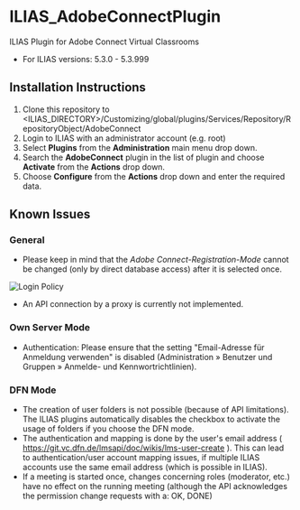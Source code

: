 # ILIAS_AdobeConnectPlugin
ILIAS Plugin for Adobe Connect Virtual Classrooms
* For ILIAS versions: 5.3.0 - 5.3.999

## Installation Instructions
1. Clone this repository to <ILIAS_DIRECTORY>/Customizing/global/plugins/Services/Repository/RepositoryObject/AdobeConnect
2. Login to ILIAS with an administrator account (e.g. root)
3. Select **Plugins** from the **Administration** main menu drop down.
4. Search the **AdobeConnect** plugin in the list of plugin and choose **Activate** from the **Actions** drop down.
5. Choose **Configure** from the **Actions** drop down and enter the required data.

## Known Issues

### General
* Please keep in mind that the *Adobe Connect-Registration-Mode* cannot be changed (only by direct database access) after it is selected once.

![Login Policy](https://mjansendatabay.github.io/ILIAS/Plugins/AdobeConnect/loginpolicy.png)

* An API connection by a proxy is currently not implemented.

### Own Server Mode
* Authentication: Please ensure that the setting "Email-Adresse für Anmeldung verwenden" is disabled (Administration » Benutzer und Gruppen » Anmelde- und Kennwortrichtlinien).

### DFN Mode
* The creation of user folders is not possible (because of API limitations). The ILIAS plugins automatically disables the checkbox to activate the usage of folders if you choose the DFN mode. 
* The authentication and mapping is done by the user's email address ( https://git.vc.dfn.de/lmsapi/doc/wikis/lms-user-create ). This can lead to authentication/user account mapping issues, if multiple ILIAS accounts use the same email address (which is possible in ILIAS).
* If a meeting is started once, changes concerning roles (moderator, etc.) have no effect on the running meeting (although the API acknowledges the permission change requests with a: OK, DONE)
